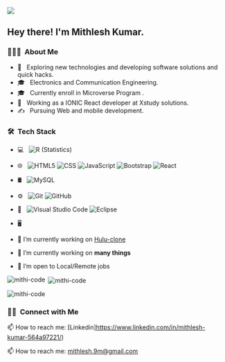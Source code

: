 <img src="https://cdn.dribbble.com/users/1292677/screenshots/6139167/avento_still_2x.gif?compress=1&resize=400x300">

<h2> Hey there! I'm Mithlesh Kumar.</h2>

<h3> 👨🏻‍💻 &nbsp;About Me </h3>

- 🤔 &nbsp; Exploring new technologies and developing software solutions and quick hacks.
- 🎓 &nbsp; Electronics and Communication Engineering.
- 🎓 &nbsp; Currently enroll in Microverse Program .
- 💼 &nbsp; Working as a IONIC React developer at Xstudy solutions.
- ✍️ &nbsp; Pursuing Web and mobile development.
<h3> 🛠 &nbsp;Tech Stack</h3>

- 💻 &nbsp;
  ![R (Statistics)](https://img.shields.io/badge/-R-333333?style=flat&logo=R&logoColor=276DC3)
- 🌐 &nbsp;
  ![HTML5](https://img.shields.io/badge/-HTML5-333333?style=flat&logo=HTML5)
  ![CSS](https://img.shields.io/badge/-CSS-333333?style=flat&logo=CSS3&logoColor=1572B6)
  ![JavaScript](https://img.shields.io/badge/-JavaScript-333333?style=flat&logo=javascript)
  ![Bootstrap](https://img.shields.io/badge/-Bootstrap-333333?style=flat&logo=bootstrap&logoColor=563D7C)
  ![React](https://img.shields.io/badge/-React-333333?style=flat&logo=react)
- 🛢 &nbsp;
  ![MySQL](https://img.shields.io/badge/-MySQL-333333?style=flat&logo=mysql)
- ⚙️ &nbsp;
  ![Git](https://img.shields.io/badge/-Git-333333?style=flat&logo=git)
  ![GitHub](https://img.shields.io/badge/-GitHub-333333?style=flat&logo=github)
- 🔧 &nbsp;
  ![Visual Studio Code](https://img.shields.io/badge/-Visual%20Studio%20Code-333333?style=flat&logo=visual-studio-code&logoColor=007ACC)
  ![Eclipse](https://img.shields.io/badge/-Eclipse-333333?style=flat&logo=eclipse-ide&logoColor=2C2255)
- 🖥 &nbsp;
  
  
 - 🔭 I’m currently working on [Hulu-clone](https://mithi-code.github.io/hulu-clone/)

 - 🌱 I’m currently working on **many things**
 
 - 🌱 I’m open to Local/Remote jobs 


<p><img align="left" src="https://github-readme-stats.vercel.app/api/top-langs?username=mithi-code&show_icons=true&locale=en&layout=compact" alt="mithi-code" /></p>

<p>&nbsp;<img align="center" src="https://github-readme-stats.vercel.app/api?username=mithi-code&show_icons=true&locale=en" alt="mithi-code" /></p>

<p><img align="center" src="https://github-readme-streak-stats.herokuapp.com/?user=mithi-code&" alt="mithi-code" /></p>

    
<h3> 🤝🏻 &nbsp;Connect with Me </h3>

<p align="center">

📫 How to reach me: [Linkedin]https://www.linkedin.com/in/mithlesh-kumar-564a97221/)

📫 How to reach me: <a href="mailto:mithlesh.9m@gmail.com">mithlesh.9m@gmail.com</a>
</p>


